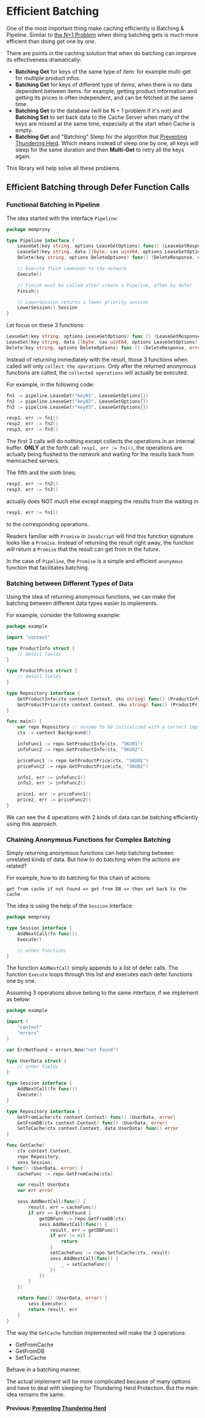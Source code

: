 # Efficient Batching

One of the most important thing make caching efficiently is Batching & Pipeline.
Similar to [the N+1 Problem](https://planetscale.com/blog/what-is-n+1-query-problem-and-how-to-solve-it)
when doing batching gets is much more efficient than doing get one by one.

There are points in the caching solution that when do batching can improve its effectiveness dramatically:

* **Batching Get** for keys of the same type of item: for example multi-get for multiple product infos.
* **Batching Get** for keys of different type of items, when there is no data dependent between items: for example,
  getting product information and getting its prices is often independent, and can be fetched at the same time.
* **Batching Get** to the database (will be N + 1 problem if it's not) and **Batching Set**
  to set back data to the Cache Server when many of the keys are missed at the same time,
  especially at the start when Cache is empty.
* **Batching Get** and "Batching" Sleep for the algorithm that [Preventing Thundering Herd](thundering-herd.md).
  Which means instead of sleep one by one, all keys will sleep for the same duration
  and then **Multi-Get** to retry all the keys again.

This library will help solve all these problems.

## Efficient Batching through Defer Function Calls

### Functional Batching in Pipeline

The idea started with the interface ``Pipeline``:

```go
package memproxy

type Pipeline interface {
	LeaseGet(key string, options LeaseGetOptions) func() (LeaseGetResponse, error)
	LeaseSet(key string, data []byte, cas uint64, options LeaseSetOptions) func() (LeaseSetResponse, error)
	Delete(key string, options DeleteOptions) func() (DeleteResponse, error)

	// Execute flush commands to the network
	Execute()

	// Finish must be called after create a Pipeline, often by defer
	Finish()

	// LowerSession returns a lower priority session
	LowerSession() Session
}

```

Let focus on these 3 functions:

```go
LeaseGet(key string, options LeaseGetOptions) func () (LeaseGetResponse, error)
LeaseSet(key string, data []byte, cas uint64, options LeaseSetOptions) func () (LeaseSetResponse, error)
Delete(key string, options DeleteOptions) func () (DeleteResponse, error)
```

Instead of returning immediately with the result, those 3 functions when called will only ``collect the operations``.
Only after the returned anonymous functions are called, the ``collected operations`` will actually be executed.

For example, in the following code:

```go
fn1 := pipeline.LeaseGet("key01", LeaseGetOptions{})
fn2 := pipeline.LeaseGet("key02", LeaseGetOptions{})
fn3 := pipeline.LeaseGet("key03", LeaseGetOptions{})

resp1, err := fn1()
resp2, err := fn2()
resp3, err := fn3()
```

The first 3 calls will do nothing except collects the operations in an internal buffer.
**ONLY** at the forth call: ``resp1, err := fn1()``, the operations are actually being flushed to the network and
waiting for the results back from memcached servers.

The fifth and the sixth lines:

```go
resp2, err := fn2()
resp3, err := fn3()
```

actually does NOT much else except mapping the results from the
waiting in

```go
resp1, err := fn1()
```

to the corresponding operations.

Readers familiar with ``Promise`` in ``JavaScript`` will find this function signature looks like a ``Promise``.
Instead of returning the result right away, the function will return a ``Promise``
that the result can get from in the future.

In the case of ``Pipeline``, the ``Promise`` is a simple and efficient ``anonymous`` function that facilitates batching.

### Batching between Different Types of Data

Using the idea of returning anonymous functions, we can
make the batching between different data types easier to implements.

For example, consider the following example:

```go
package example

import "context"

type ProductInfo struct {
	// detail fields
}

type ProductPrice struct {
	// detail fields
}

type Repository interface {
	GetProductInfo(ctx context.Context, sku string) func() (ProductInfo, error)
	GetProductPrice(ctx context.Context, sku string) func() (ProductPrice, error)
}

func main() {
	var repo Repository // assume to be initialized with a correct implementation
	ctx := context.Background()

	infoFunc1 := repo.GetProductInfo(ctx, "SKU01")
	infoFunc2 := repo.GetProductInfo(ctx, "SKU02")

	priceFunc1 := repo.GetProductPrice(ctx, "SKU01")
	priceFunc2 := repo.GetProductPrice(ctx, "SKU02")

	info1, err := infoFunc1()
	info2, err := infoFunc2()

	price1, err := priceFunc1()
	price2, err := priceFunc2()
}
```

We can see the 4 operations with 2 kinds of data can be batching efficiently using this approach.

### Chaining Anonymous Functions for Complex Batching

Simply returning anonymous functions can help batching between unrelated kinds of data.
But how to do batching when the actions are related?

For example, how to do batching for this chain of actions:

```
get from cache if not found => get from DB => then set back to the cache
```

The idea is using the help of the ``Session`` interface:

```go
package memproxy

type Session interface {
	AddNextCall(fn func())
	Execute()

	// other functions
}
```

The function ``AddNextCall`` simply appends to a list of defer calls.
The function ``Execute`` loops through this list and executes each defer functions one by one.

Assuming 3 operations above belong to the same interface, if we implement as below:

```go
package example

import (
	"context"
	"errors"
)

var ErrNotFound = errors.New("not found")

type UserData struct {
	// other fields
}

type Session interface {
	AddNextCall(fn func())
	Execute()
}

type Repository interface {
	GetFromCache(ctx context.Context) func() (UserData, error)
	GetFromDB(ctx context.Context) func() (UserData, error)
	SetToCache(ctx context.Context, data UserData) func() error
}

func GetCache(
	ctx context.Context,
	repo Repository,
	sess Session,
) func() (UserData, error) {
	cacheFunc := repo.GetFromCache(ctx)

	var result UserData
	var err error

	sess.AddNextCall(func() {
		result, err = cacheFunc()
		if err == ErrNotFound {
			getDBFunc := repo.GetFromDB(ctx)
			sess.AddNextCall(func() {
				result, err = getDBFunc()
				if err != nil {
					return
				}
				setCacheFunc := repo.SetToCache(ctx, result)
				sess.AddNextCall(func() {
					_ = setCacheFunc()
				})
			})
		}
	})

	return func() (UserData, error) {
		sess.Execute()
		return result, err
	}
}
```

The way the ``GetCache`` function implemented will make the 3 operations:

* GetFromCache
* GetFromDB
* SetToCache

Behave in a batching manner.

The actual implement will be more complicated because of many options and
have to deal with sleeping for Thundering Herd Protection. But the main idea remains the same.

#### Previous: [Preventing Thundering Herd](thundering-herd.md)
